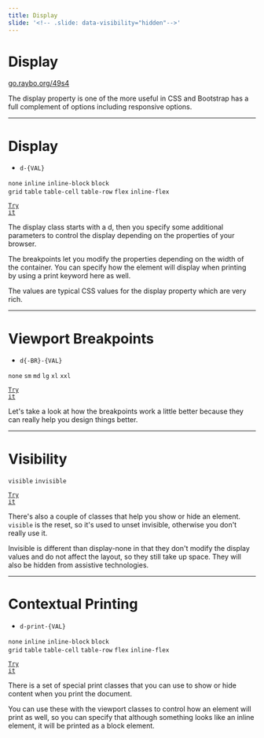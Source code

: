 ```yaml
---
title: Display
slide: '<!-- .slide: data-visibility="hidden"-->'
---
```


<!-- .slide: data-state="layout-title" class="bg-dark"-->

# Display

<div class="slide-link"><a href="https://go.raybo.org/49s4"><i class="fab fa-slideshare"></i> go.raybo.org/49s4</a></div>

> >

The display property is one of the more useful in CSS and Bootstrap has a full complement of options including responsive options.

---

<!-- .slide: data-state="layout-code-list" -->

# Display

- `d-{VAL}`

`none` `inline` `inline-block` `block`<br>
`grid` `table` `table-cell` `table-row` `flex` `inline-flex`

<a href="https://codepen.io/planetoftheweb/pen/KKayQja?editors=1000" target="_blank"><code class="code-royal">Try it</code></a>

> >

The display class starts with a d, then you specify some additional parameters to control the display depending on the properties of your browser.

The breakpoints let you modify the properties depending on the width of the container. You can specify how the element will display when printing by using a print keyword here as well.

The values are typical CSS values for the display property which are very rich.

---

<!-- .slide: data-state="layout-code-list" -->

# Viewport Breakpoints

- `d{-BR}-{VAL}`

`none` `sm` `md` `lg` `xl` `xxl`

<a href="https://codepen.io/planetoftheweb/pen/wvgPXba?editors=1000" target="_blank"><code class="code-royal">Try it</code></a>

> >

Let's take a look at how the breakpoints work a little better because they can really help you design things better.

---

<!-- .slide: data-state="layout-code-list" -->

# Visibility

`visible` `invisible`

<a href="https://codepen.io/planetoftheweb/pen/poRpjvR?editors=1000" target="_blank"><code class="code-royal">Try it</code></a>

> >

There's also a couple of classes that help you show or hide an element. `visible` is the reset, so it's used to unset invisible, otherwise you don't really use it.

Invisible is different than display-none in that they don't modify the display values and do not affect the layout, so they still take up space. They will also be hidden from assistive technologies.

---

<!-- .slide: data-state="layout-code-list" -->

# Contextual Printing

- `d-print-{VAL}`

`none` `inline` `inline-block` `block`<br>
`grid` `table` `table-cell` `table-row` `flex` `inline-flex`

<a href="https://codepen.io/planetoftheweb/pen/VwPrBZg?editors=1000" target="_blank"><code class="code-royal">Try it</code></a>

> >

There is a set of special print classes that you can use to show or hide content when you print the document.

You can use these with the viewport classes to control how an element will print as well, so you can specify that although something looks like an inline element, it will be printed as a block element.
